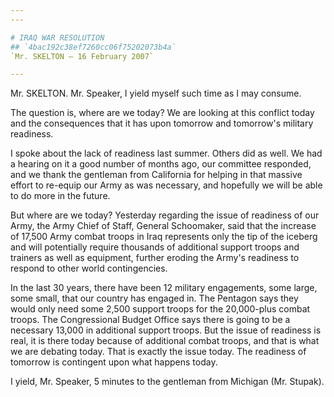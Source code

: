 ```yaml
---
---

# IRAQ WAR RESOLUTION
## `4bac192c38ef7260cc06f75202073b4a`
`Mr. SKELTON — 16 February 2007`

---
```



Mr. SKELTON. Mr. Speaker, I yield myself such time as I may consume.

The question is, where are we today? We are looking at this conflict 
today and the consequences that it has upon tomorrow and tomorrow's 
military readiness.

I spoke about the lack of readiness last summer. Others did as well. 
We had a hearing on it a good number of months ago, our committee 
responded, and we thank the gentleman from California for helping in 
that massive effort to re-equip our Army as was necessary, and 
hopefully we will be able to do more in the future.

But where are we today? Yesterday regarding the issue of readiness of 
our Army, the Army Chief of Staff, General Schoomaker, said that the 
increase of 17,500 Army combat troops in Iraq represents only the tip 
of the iceberg and will potentially require thousands of additional 
support troops and trainers as well as equipment, further eroding the 
Army's readiness to respond to other world contingencies.

In the last 30 years, there have been 12 military engagements, some 
large, some small, that our country has engaged in. The Pentagon says 
they would only need some 2,500 support troops for the 20,000-plus 
combat troops. The Congressional Budget Office says there is going to 
be a necessary 13,000 in additional support troops. But the issue of 
readiness is real, it is there today because of additional combat 
troops, and that is what we are debating today. That is exactly the 
issue today. The readiness of tomorrow is contingent upon what happens 
today.

I yield, Mr. Speaker, 5 minutes to the gentleman from Michigan (Mr. 
Stupak).